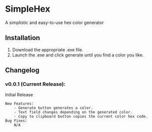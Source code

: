 # SimpleHex
A simplistic and easy-to-use hex color generator

## Installation
1) Download the appropriate .exe file.
2) Launch the .exe and click generate until you find a color you like.

## Changelog
### v0.0.1 (Current Release):
Initial Release
    
    New Features: 
        - Generate button generates a color.
        - Text field changes depending on the generated color.
        - Copy to clipboard button copies the current color hex code.
    Bug Fixes: 
        N/A
